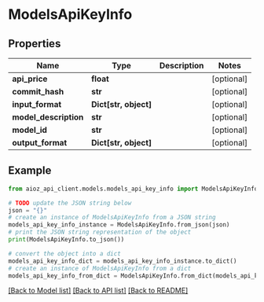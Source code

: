 # ModelsApiKeyInfo


## Properties

Name | Type | Description | Notes
------------ | ------------- | ------------- | -------------
**api_price** | **float** |  | [optional] 
**commit_hash** | **str** |  | [optional] 
**input_format** | **Dict[str, object]** |  | [optional] 
**model_description** | **str** |  | [optional] 
**model_id** | **str** |  | [optional] 
**output_format** | **Dict[str, object]** |  | [optional] 

## Example

```python
from aioz_api_client.models.models_api_key_info import ModelsApiKeyInfo

# TODO update the JSON string below
json = "{}"
# create an instance of ModelsApiKeyInfo from a JSON string
models_api_key_info_instance = ModelsApiKeyInfo.from_json(json)
# print the JSON string representation of the object
print(ModelsApiKeyInfo.to_json())

# convert the object into a dict
models_api_key_info_dict = models_api_key_info_instance.to_dict()
# create an instance of ModelsApiKeyInfo from a dict
models_api_key_info_from_dict = ModelsApiKeyInfo.from_dict(models_api_key_info_dict)
```
[[Back to Model list]](../README.md#documentation-for-models) [[Back to API list]](../README.md#documentation-for-api-endpoints) [[Back to README]](../README.md)


